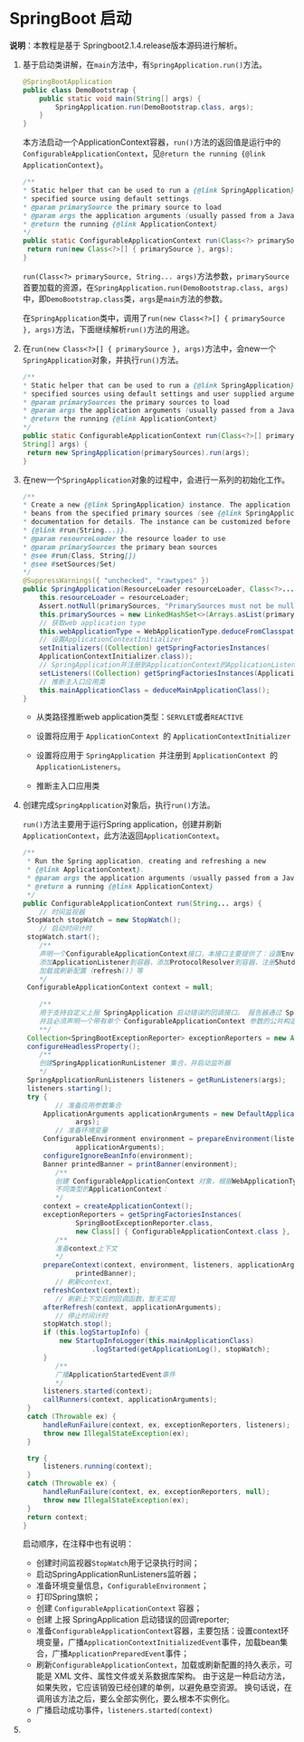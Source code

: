 # SpringBoot 启动

**说明**：本教程是基于 Springboot2.1.4.release版本源码进行解析。

1. 基于启动类讲解，在`main`方法中，有`SpringApplication.run()`方法。

   ```java
   @SpringBootApplication
   public class DemoBootstrap {
       public static void main(String[] args) {
           SpringApplication.run(DemoBootstrap.class, args);
       }
   }
   ```

   本方法启动一个ApplicationContext容器，`run()`方法的返回值是运行中的`ConfigurableApplicationContext`，见`@return the running {@link ApplicationContext}`。

   ```java
   /**
   * Static helper that can be used to run a {@link SpringApplication} from the
   * specified source using default settings.
   * @param primarySource the primary source to load
   * @param args the application arguments (usually passed from a Java main method)
   * @return the running {@link ApplicationContext}
   */
   public static ConfigurableApplicationContext run(Class<?> primarySource, String... args) {
   	return run(new Class<?>[] { primarySource }, args);
   }
   ```

   `run(Class<?> primarySource, String... args)`方法参数，`primarySource`首要加载的资源，在`SpringApplication.run(DemoBootstrap.class, args)`中，即`DemoBootstrap.class`类，`args`是`main`方法的参数。

   在`SpringApplication`类中，调用了`run(new Class<?>[] { primarySource }, args)`方法，下面继续解析`run()`方法的用途。

2. 在`run(new Class<?>[] { primarySource }, args)`方法中，会new一个`SpringApplication`对象，并执行`run()`方法。

   ```java
   /**
   * Static helper that can be used to run a {@link SpringApplication} from the
   * specified sources using default settings and user supplied arguments.
   * @param primarySources the primary sources to load
   * @param args the application arguments (usually passed from a Java main method)
   * @return the running {@link ApplicationContext}
   */
   public static ConfigurableApplicationContext run(Class<?>[] primarySources,
   String[] args) {
   	return new SpringApplication(primarySources).run(args);
   }
   ```

   

3. 在new一个`SpringApplication`对象的过程中，会进行一系列的初始化工作。

   ```java
   /**
   * Create a new {@link SpringApplication} instance. The application context will load
   * beans from the specified primary sources (see {@link SpringApplication class-level}
   * documentation for details. The instance can be customized before calling
   * {@link #run(String...)}.
   * @param resourceLoader the resource loader to use
   * @param primarySources the primary bean sources
   * @see #run(Class, String[])
   * @see #setSources(Set)
   */
   @SuppressWarnings({ "unchecked", "rawtypes" })
   public SpringApplication(ResourceLoader resourceLoader, Class<?>... primarySources) {
       this.resourceLoader = resourceLoader;
       Assert.notNull(primarySources, "PrimarySources must not be null");
       this.primarySources = new LinkedHashSet<>(Arrays.asList(primarySources));
       // 获取web application type
       this.webApplicationType = WebApplicationType.deduceFromClasspath();
       // 设置ApplicationContextInitializer
       setInitializers((Collection) getSpringFactoriesInstances(
       ApplicationContextInitializer.class));
       // SpringApplication并注册到ApplicationContext的ApplicationListeners
       setListeners((Collection) getSpringFactoriesInstances(ApplicationListener.class));
       // 推断主入口应用类
       this.mainApplicationClass = deduceMainApplicationClass();
   }
   ```

   

   - 从类路径推断web application类型：`SERVLET`或者`REACTIVE`

   - 设置将应用于 `ApplicationContext `的 `ApplicationContextInitializer`

   - 设置将应用于 `SpringApplication `并注册到 `ApplicationContext `的 `ApplicationListeners`。

   - 推断主入口应用类

4. 创建完成`SpringApplication`对象后，执行`run()`方法。

   `run()`方法主要用于运行Spring application，创建并刷新`ApplicationContext`，此方法返回`ApplicationContext`。

   ```java
   /**
    * Run the Spring application, creating and refreshing a new
    * {@link ApplicationContext}.
    * @param args the application arguments (usually passed from a Java main method)
    * @return a running {@link ApplicationContext}
    */
   public ConfigurableApplicationContext run(String... args) {
       // 时间监视器
   	StopWatch stopWatch = new StopWatch();
       // 启动时间计时
   	stopWatch.start();
       /**
       声明一个ConfigurableApplicationContext接口，本接口主要提供了：设置Environment, 
       添加ApplicationListener到容器，添加ProtocolResolver到容器，注册ShutdownHook(registerShutdownHook())，
       加载或刷新配置（refresh()）等
       */
   	ConfigurableApplicationContext context = null;
       
       /**
       用于支持自定义上报 SpringApplication 启动错误的回调接口。 报告器通过 SpringFactoriesLoader 加载，
       并且必须声明一个带有单个 ConfigurableApplicationContext 参数的公共构造函数。
       **/    
   	Collection<SpringBootExceptionReporter> exceptionReporters = new ArrayList<>();
   	configureHeadlessProperty();
       /**
       创建SpringApplicationRunListener 集合，并启动监听器
       */
   	SpringApplicationRunListeners listeners = getRunListeners(args);
   	listeners.starting();
   	try {
           // 准备应用参数集合
   		ApplicationArguments applicationArguments = new DefaultApplicationArguments(
   				args);
           // 准备环境变量
   		ConfigurableEnvironment environment = prepareEnvironment(listeners,
   				applicationArguments);
   		configureIgnoreBeanInfo(environment);
   		Banner printedBanner = printBanner(environment);
           /**
           创建 ConfigurableApplicationContext 对象，根据WebApplicationType的值，创建
           不同类型的ApplicationContext：
           */
   		context = createApplicationContext();
   		exceptionReporters = getSpringFactoriesInstances(
   				SpringBootExceptionReporter.class,
   				new Class[] { ConfigurableApplicationContext.class }, context);
           /**
           准备context上下文
           */
   		prepareContext(context, environment, listeners, applicationArguments,
   				printedBanner);
           // 刷新context,
   		refreshContext(context);
           // 刷新上下文后的回调函数，暂无实现
   		afterRefresh(context, applicationArguments);
           // 停止时间计时
   		stopWatch.stop();
   		if (this.logStartupInfo) {
   			new StartupInfoLogger(this.mainApplicationClass)
   					.logStarted(getApplicationLog(), stopWatch);
   		}
           /**
           广播ApplicationStartedEvent事件
           */
   		listeners.started(context);
   		callRunners(context, applicationArguments);
   	}
   	catch (Throwable ex) {
   		handleRunFailure(context, ex, exceptionReporters, listeners);
   		throw new IllegalStateException(ex);
   	}
   
   	try {
   		listeners.running(context);
   	}
   	catch (Throwable ex) {
   		handleRunFailure(context, ex, exceptionReporters, null);
   		throw new IllegalStateException(ex);
   	}
   	return context;
   }
   
   ```

   启动顺序，在注释中也有说明：

   - 创建时间监视器`StopWatch`用于记录执行时间；
   - 启动SpringApplicationRunListeners监听器；
   - 准备环境变量信息，`ConfigurableEnvironment`；
   - 打印Spring旗帜；
   - 创建 `ConfigurableApplicationContext` 容器；
   - 创建 上报 SpringApplication 启动错误的回调reporter;
   - 准备`ConfigurableApplicationContext`容器，主要包括：设置context环境变量，广播`ApplicationContextInitializedEvent`事件，加载bean集合，广播`ApplicationPreparedEvent`事件；
   - 刷新`ConfigurableApplicationContext`，加载或刷新配置的持久表示，可能是 XML 文件、属性文件或关系数据库架构。
     由于这是一种启动方法，如果失败，它应该销毁已经创建的单例，以避免悬空资源。 换句话说，在调用该方法之后，要么全部实例化，要么根本不实例化。
   - 广播启动成功事件，`listeners.started(context)`
   - 

5. 

